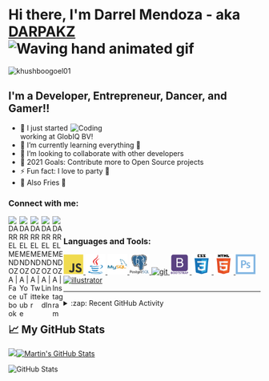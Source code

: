 <h1>Hi there, I'm Darrel Mendoza - aka <a href="https://www.facebook.com/darrel.mendoza.12/">DARPAKZ</a>
         <img src="https://raw.githubusercontent.com/nixin72/nixin72/master/wave.gif" 
         alt="Waving hand animated gif"
         height="45"
         width="45" </>  
         </h1>        
<p align="left"> <img src="https://komarev.com/ghpvc/?username=khushboogoel01&label=Profile%20views&color=129e00&style=plastic" alt="khushboogoel01" /></p>

## I'm a Developer, Entrepreneur, Dancer, and Gamer!!

<img align="right" alt="Coding" width="380" src="https://cdn.dribbble.com/users/1196592/screenshots/16100879/media/4fda1a2048f79a97d1b16b161b844ee6.gif">

- 🔭 I just started working at GlobIQ BV!
- 🌱 I’m currently learning everything 🤣
- 👯 I’m looking to collaborate with other developers
- 🥅 2021 Goals: Contribute more to Open Source projects
- ⚡ Fun fact: I love to party 🎉
- 🍟 Also Fries 🤤 

### Connect with me:

[<img align="left" alt="DARRELMENDOZA | Facebook" width="22px" src="https://cdn.jsdelivr.net/npm/simple-icons@5.21.0/icons/facebook.svg" />][facebook]
[<img align="left" alt="DARRELMENDOZA | YouTube" width="22px" src="https://cdn.jsdelivr.net/npm/simple-icons@v3/icons/youtube.svg" />][youtube]
[<img align="left" alt="DARRELMENDOZA | Twitter" width="22px" src="https://cdn.jsdelivr.net/npm/simple-icons@v3/icons/twitter.svg" />][twitter]
[<img align="left" alt="DARRELMENDOZA | LinkedIn" width="22px" src="https://cdn.jsdelivr.net/npm/simple-icons@v3/icons/linkedin.svg" />][linkedin]
[<img align="left" alt="DARRELMENDOZA | Instagram" width="22px" src="https://cdn.jsdelivr.net/npm/simple-icons@v3/icons/instagram.svg" />][instagram]

<br />

### Languages and Tools:

<p align="left"> 
<a href="https://developer.mozilla.org/en-US/docs/Web/JavaScript" target="_blank"> <img src="https://raw.githubusercontent.com/devicons/devicon/master/icons/javascript/javascript-original.svg" alt="javascript" width="40" height="40"/> </a> 
<a href="https://www.java.com" target="_blank"> <img src="https://raw.githubusercontent.com/devicons/devicon/master/icons/java/java-original.svg" alt="java" width="40" height="40"/> </a> 
<a href="https://www.mysql.com/" target="_blank"> <img src="https://raw.githubusercontent.com/devicons/devicon/master/icons/mysql/mysql-original-wordmark.svg" alt="mysql" width="40" height="40"/> </a> 
<a href="https://www.postgresql.org" target="_blank"> <img src="https://raw.githubusercontent.com/devicons/devicon/master/icons/postgresql/postgresql-original-wordmark.svg" alt="postgresql" width="40" height="40"/> </a> 
<a href="https://git-scm.com/" target="_blank"> <img src="https://www.vectorlogo.zone/logos/git-scm/git-scm-icon.svg" alt="git" width="40" height="40"/> </a> 
<a href="https://getbootstrap.com" target="_blank"> <img src="https://raw.githubusercontent.com/devicons/devicon/master/icons/bootstrap/bootstrap-plain-wordmark.svg" alt="bootstrap" width="40" height="40"/> </a>
<a href="https://www.w3schools.com/css/" target="_blank"> <img src="https://raw.githubusercontent.com/devicons/devicon/master/icons/css3/css3-original-wordmark.svg" alt="css3" width="40" height="40"/> </a> 
<a href="https://www.w3.org/html/" target="_blank"> <img src="https://raw.githubusercontent.com/devicons/devicon/master/icons/html5/html5-original-wordmark.svg" alt="html5" width="40" height="40"/> </a> 
<a href="https://www.photoshop.com/en" target="_blank"> <img src="https://raw.githubusercontent.com/devicons/devicon/master/icons/photoshop/photoshop-line.svg" alt="photoshop" width="40" height="40"/> </a> 
<a href="https://www.adobe.com/in/products/illustrator.html" target="_blank"> <img src="https://www.vectorlogo.zone/logos/adobe_illustrator/adobe_illustrator-icon.svg" alt="illustrator" width="40" height="40"/> </a> </p>

---

<details>
  <summary>:zap: Recent GitHub Activity</summary>
  
<!--START_SECTION:activity-->
1. 🗣 Updated Purchase Order UI
2. ❗️ Updated Purchase Order Edit form and table
3. ❌ Initialized purchaseOrder Warehouse Racks and Products
<!--END_SECTION:activity-->

</details>


## 📈 My GitHub Stats

<a href="https://github.com/DarrelMendoza/DarrelMendoza">
  <img align="center" src="https://github-readme-stats.vercel.app/api?username=DarrelMendoza&theme=dracula" alt="Martin's GitHub Stats" />
</a>

<a href="https://github.com/DarrelMendoza/DarrelMendoza">
  <img align="left" src="https://github-readme-stats.vercel.app/api/top-langs/?username=DarrelMendoza&theme=dracula" />                
</a>

<p> </p>

![GitHub Stats](https://github-readme-streak-stats.herokuapp.com/?user=darrelmendoza&theme=dracula)




[facebook]: https://www.facebook.com/darrel.mendoza.12/
[course]: http://vsCodeHero.com
[twitter]: https://twitter.com/darpaxx?fbclid=IwAR3oOpNqVUi_10w3HBMQVJQ0iYfxeAS5WjpWsx5Vno72W2cFfF88YFWC8AE
[youtube]: https://www.youtube.com/channel/UCXb-h3Z01lzIQxxKI9J9Ixw
[instagram]: https://www.instagram.com/darpaaax/?fbclid=IwAR0dYKFQ7sP7CqMb1X_a5NYkT9f4Z2G5VPuifQaO4XpC78pF6IbU3stGGeo
[linkedin]: https://www.linkedin.com/in/darrel-mendoza-655672211/
[webdevplaylist]: https://github.com/DarrelMendoza
[jsplaylist]: https://www.youtube.com/playlist?list=PLkwxH9e_vrALRJKu7wfXby3MKeflhTu6B
[cssplaylist]: https://www.youtube.com/playlist?list=PLkwxH9e_vrALSdvZuEh6gqQdmDoDIoqz4
[reactplaylist]: https://www.youtube.com/playlist?list=PLkwxH9e_vrAK4TdffpxKY3QGyHCpxFcQ0

